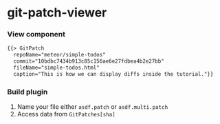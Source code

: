 # git-patch-viewer

### View component

```html
{{> GitPatch
  repoName="meteor/simple-todos"
  commit="10bdbc7434b913c85c156ae6e27fdbea4b2e27bb"
  fileName="simple-todos.html"
  caption="This is how we can display diffs inside the tutorial."}}
```

### Build plugin

1. Name your file either `asdf.patch` or `asdf.multi.patch`
2. Access data from `GitPatches[sha]`

